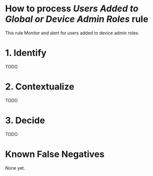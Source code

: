 # How to process *Users Added to Global or Device Admin Roles* rule
This rule Monitor and alert for users added to device admin roles.

# 1. Identify
TODO

# 2. Contextualize
TODO

# 3. Decide
TODO

# Known False Negatives
None yet.
